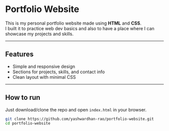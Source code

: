 # Portfolio Website

This is my personal portfolio website made using **HTML** and **CSS**.  
I built it to practice web dev basics and also to have a place where I can showcase my projects and skills.

---

## Features
- Simple and responsive design  
- Sections for projects, skills, and contact info  
- Clean layout with minimal CSS  

---

## How to run
Just download/clone the repo and open `index.html` in your browser.

```bash
git clone https://github.com/yashwardhan-rao/portfolio-website.git
cd portfolio-website
